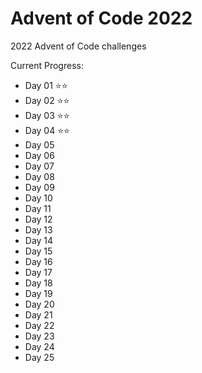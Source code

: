 # Advent of Code 2022

2022 Advent of Code challenges

Current Progress:

- Day 01 ⭐⭐
- Day 02 ⭐⭐
- Day 03 ⭐⭐
- Day 04 ⭐⭐
- Day 05
- Day 06
- Day 07
- Day 08
- Day 09
- Day 10
- Day 11
- Day 12
- Day 13
- Day 14
- Day 15
- Day 16
- Day 17
- Day 18
- Day 19
- Day 20
- Day 21
- Day 22
- Day 23
- Day 24
- Day 25
